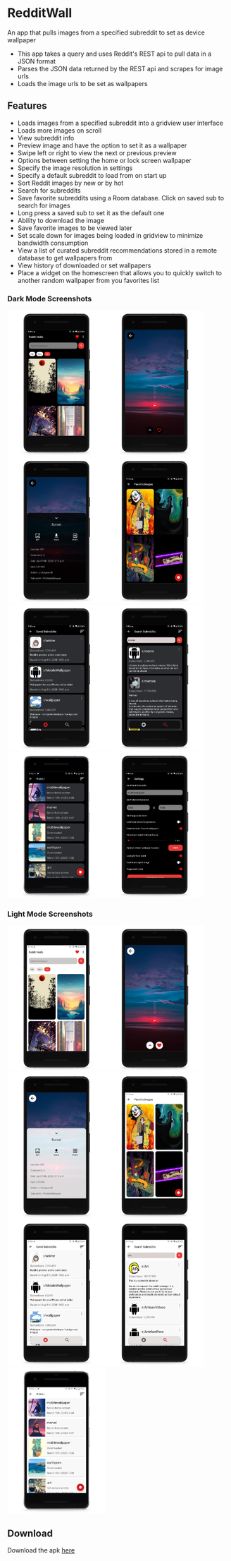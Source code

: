 # RedditWall
An app that pulls images from a specified subreddit to set as device wallpaper
- This app takes a query and uses Reddit's REST api to pull data in a JSON format
- Parses the JSON data returned by the REST api and scrapes for image urls
- Loads the image urls to be set as wallpapers

## Features
- Loads images from a specified subreddit into a gridview user interface
- Loads more images on scroll
- View subreddit info
- Preview image and have the option to set it as a wallpaper
- Swipe left or right to view the next or previous preview
- Options between setting the home or lock screen wallpaper
- Specify the image resolution in settings
- Specify a default subreddit to load from on start up
- Sort Reddit images by new or by hot
- Search for subreddits
- Save favorite subreddits using a Room database. Click on saved sub to search for images
- Long press a saved sub to set it as the default one
- Ability to download the image
- Save favorite images to be viewed later
- Set scale down for images being loaded in gridview to minimize bandwidth consumption
- View a list of curated subreddit recommendations stored in a remote database to get wallpapers from
- View history of downloaded or set wallpapers
- Place a widget on the homescreen that allows you to quickly switch to another random wallpaper from you favorites list
### Dark Mode Screenshots
<img src="screens/home_dark.png" height="331" width="223"><img src="screens/dark_prev.png" height="331" width="223"><img src="screens/dark_bottom.png" height="331" width="223"/><img src="screens/favorites_dark.png" height="331" width="223"><img src="screens/saved_dark.png" height="331" width="223"><img src="screens/search_dark.png" height="331" width="223"><img src="screens/dark_hist.png" height="331" width="223"><img src="screens/settings_dark.png" height="331" width="223">
### Light Mode Screenshots
<img src="screens/home_light.png" height="331" width="223"><img src="screens/light_prev.png" height="331" width="223"><img src="screens/light_bottom.png" height="331" width="223"><img src="screens/favorites_light.png" height="331" width="223"><img src="screens/saved_light.png" height="331" width="223"><img src="screens/search_light.png" height="331" width="223"><img src="screens/light_hist.png" height="331" width="223">

## Download
Download the apk [here](https://github.com/meh430/RedditWall/releases/download/v0.85-beta/reddit-walls-0.85b.apk)
